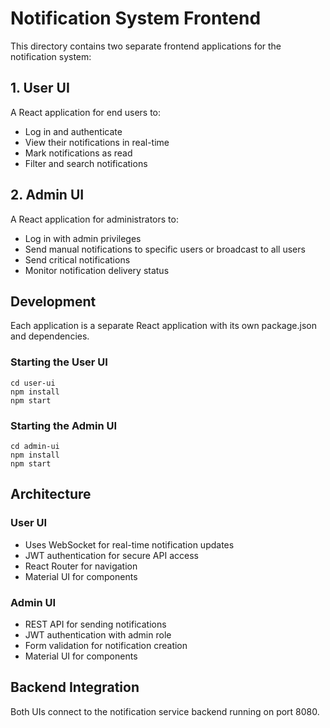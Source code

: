 # Notification System Frontend

This directory contains two separate frontend applications for the notification system:

## 1. User UI

A React application for end users to:
- Log in and authenticate
- View their notifications in real-time
- Mark notifications as read
- Filter and search notifications

## 2. Admin UI

A React application for administrators to:
- Log in with admin privileges
- Send manual notifications to specific users or broadcast to all users
- Send critical notifications
- Monitor notification delivery status

## Development

Each application is a separate React application with its own package.json and dependencies.

### Starting the User UI
```
cd user-ui
npm install
npm start
```

### Starting the Admin UI
```
cd admin-ui
npm install
npm start
```

## Architecture

### User UI
- Uses WebSocket for real-time notification updates
- JWT authentication for secure API access
- React Router for navigation
- Material UI for components

### Admin UI
- REST API for sending notifications
- JWT authentication with admin role
- Form validation for notification creation
- Material UI for components

## Backend Integration

Both UIs connect to the notification service backend running on port 8080.